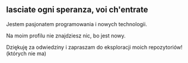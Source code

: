 ## lasciate ogni speranza, voi ch'entrate
Jestem pasjonatem programowania i nowych technologii.

Na moim profilu nie znajdziesz nic, bo jest nowy.

Dziękuję za odwiedziny i zapraszam do eksploracji moich repozytoriów!(których nie ma)
